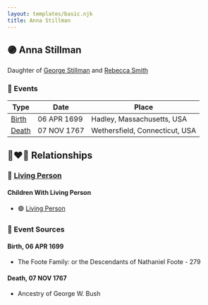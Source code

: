 ```yaml
---
layout: templates/basic.njk
title: Anna Stillman
---
```

## 🟣 Anna Stillman

Daughter of [George Stillman](/people/6/67040632) and [Rebecca Smith](/people/7/76162584)

### 📆 Events

Type | Date | Place
------ | ------ | ------
[Birth](#event-b8e968e7-c6cd-4c34-99df-9bf2916c9bc5) | 06 APR 1699 | Hadley, Massachusetts, USA
[Death](#event-eddadce5-63ed-473a-9bbf-d3c56404f066) | 07 NOV 1767 | Wethersfield, Connecticut, USA

## 👩‍❤️‍👨 Relationships

### 🔵 [Living Person](/people/7/73658198)

#### Children With Living Person
* 🟣 [Living Person](/people/9/9854708)
### 📰 Event Sources

#### <a id="event-b8e968e7-c6cd-4c34-99df-9bf2916c9bc5"></a> Birth, 06 APR 1699
* The Foote Family: or the Descendants of Nathaniel Foote  - 279

#### <a id="event-eddadce5-63ed-473a-9bbf-d3c56404f066"></a> Death, 07 NOV 1767
* Ancestry of George W. Bush